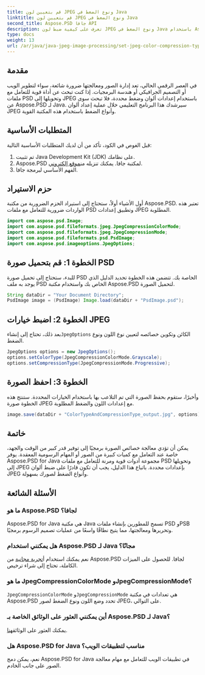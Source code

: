 ```yaml
---
title: قم بتعيين لون JPEG ونوع الضغط في Java
linktitle: قم بتعيين لون JPEG ونوع الضغط في Java
second_title: Aspose.PSD جافا API
description: تعرف على كيفية ضبط لون JPEG ونوع الضغط في Java باستخدام Aspose.PSD. هذا الدليل التفصيلي يجعل معالجة الصور سهلة وفعالة.
type: docs
weight: 13
url: /ar/java/java-jpeg-image-processing/set-jpeg-color-compression-type-java/
---
```

## مقدمة
في العصر الرقمي الحالي، تعد إدارة الصور ومعالجتها ضرورة شائعة، سواء لتطوير الويب أو التصميم الجرافيكي أو هندسة البرمجيات. إذا كنت تبحث عن أداة قوية للتعامل مع ملفات PSD وتحويلها إلى JPEG باستخدام إعدادات ألوان وضغط محددة، فلا تبحث سوى عن Aspose.PSD لـ Java. سيرشدك هذا البرنامج التعليمي خلال عملية إعداد ألوان JPEG وأنواع الضغط باستخدام هذه المكتبة القوية.
## المتطلبات الأساسية
قبل الغوص في الكود، تأكد من أن لديك المتطلبات الأساسية التالية:
1. تم تثبيت Java Development Kit (JDK) على نظامك.
2. Aspose.PSD لمكتبة جافا. يمكنك تنزيله من[موقع إلكتروني](https://releases.aspose.com/psd/java/).
3. الفهم الأساسي لبرمجة جافا.
## حزم الاستيراد
أول الأشياء أولاً، ستحتاج إلى استيراد الحزم الضرورية من مكتبة Aspose.PSD. تعتبر هذه الواردات ضرورية للتعامل مع ملفات PSD وتطبيق إعدادات JPEG المطلوبة.
```java
import com.aspose.psd.Image;
import com.aspose.psd.fileformats.jpeg.JpegCompressionColorMode;
import com.aspose.psd.fileformats.jpeg.JpegCompressionMode;
import com.aspose.psd.fileformats.psd.PsdImage;
import com.aspose.psd.imageoptions.JpegOptions;
```
## الخطوة 1: قم بتحميل صورة PSD
للبدء، ستحتاج إلى تحميل صورة PSD الخاصة بك. تتضمن هذه الخطوة تحديد الدليل الذي يوجد به ملف PSD الخاص بك واستخدام مكتبة Aspose.PSD لتحميل الصورة.
```java
String dataDir = "Your Document Directory";
PsdImage image = (PsdImage) Image.load(dataDir + "PsdImage.psd");
```
## الخطوة 2: اضبط خيارات JPEG
 بعد ذلك، تحتاج إلى إنشاء`JpegOptions` الكائن وتكوين خصائصه لتعيين نوع اللون ونوع الضغط. 
```java
JpegOptions options = new JpegOptions();
options.setColorType(JpegCompressionColorMode.Grayscale);
options.setCompressionType(JpegCompressionMode.Progressive);
```
## الخطوة 3: احفظ الصورة
وأخيرًا، ستقوم بحفظ الصورة التي تم التلاعب بها باستخدام الخيارات المحددة. ستنتج هذه الخطوة صورة JPEG مع إعدادات اللون والضغط المطلوبة.
```java
image.save(dataDir + "ColorTypeAndCompressionType_output.jpg", options);
```
## خاتمة
يمكن أن تؤدي معالجة خصائص الصورة برمجيًا إلى توفير قدر كبير من الوقت والجهد، خاصة عند التعامل مع كميات كبيرة من الصور أو المهام الرسومية المعقدة. يوفر Aspose.PSD for Java مجموعة أدوات قوية ومرنة للتعامل مع ملفات PSD وتحويلها إلى JPEG بإعدادات محددة. باتباع هذا الدليل، يجب أن تكون قادرًا على ضبط ألوان JPEG وأنواع الضغط لصورك بسهولة.
## الأسئلة الشائعة
### ما هو Aspose.PSD لجافا؟
Aspose.PSD for Java هي مكتبة Java تسمح للمطورين بإنشاء ملفات PSD وPSB وتحريرها ومعالجتها، مما يتيح نطاقًا واسعًا من عمليات تصميم الرسوم برمجيًا.
### هل يمكنني استخدام Aspose.PSD لـ Java مجانًا؟
 نعم يمكنك استخدام أ[تجربة مجانية](https://releases.aspose.com/) من Aspose.PSD لجافا. للحصول على الميزات الكاملة، تحتاج إلى شراء ترخيص.
### ما هو JpegCompressionColorMode وJpegCompressionMode؟
`JpegCompressionColorMode` و`JpegCompressionMode` هي تعدادات في مكتبة Aspose.PSD تحدد وضع اللون ونوع الضغط لصور JPEG، على التوالي.
### أين يمكنني العثور على الوثائق الخاصة بـ Aspose.PSD لـ Java؟
 يمكنك العثور على الوثائق[هنا](https://reference.aspose.com/psd/java/).
### هل Aspose.PSD for Java مناسب لتطبيقات الويب؟
نعم، يمكن دمج Aspose.PSD for Java في تطبيقات الويب للتعامل مع مهام معالجة الصور على جانب الخادم.